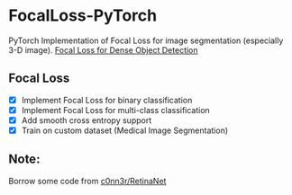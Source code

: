 # FocalLoss-PyTorch
PyTorch Implementation of Focal Loss for image segmentation (especially 3-D image).
[Focal Loss for Dense Object Detection](https://arxiv.org/abs/1708.02002)

## Focal Loss
* [x] Implement Focal Loss for binary classification 
* [x] Implement Focal Loss for multi-class classification 
* [x] Add smooth cross entropy support
* [x] Train on custom dataset (Medical Image Segmentation)

## Note:
Borrow some code from [c0nn3r/RetinaNet](https://github.com/c0nn3r/RetinaNet)
